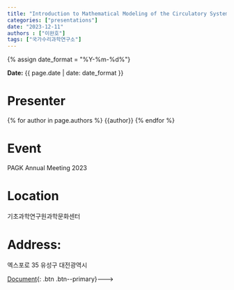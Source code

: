 ```yaml
---
title: "Introduction to Mathematical Modeling of the Circulatory System"
categories: ["presentations"]
date: "2023-12-11"
authors : ["이완호"]
tags: ["국가수리과학연구소"]
---
```

{% assign date_format = "%Y-%m-%d%"}
<p class="page__date">
  <strong><i class="fas fa-fw fa-calendar-alt" aria-hidden="true"></i>Date:</strong> 
  <time class="dt-published" datetime="{{ page.date}}">{{ page.date | date: date_format }}</time>
</p>

# Presenter
{% for author in page.authors %}
{{author}} 
{% endfor %}


# Event
PAGK Annual Meeting 2023

# Location
기초과학연구원과학문화센터
# Address:
  엑스포로 35
  유성구
  대전광역시

[Document](/assets/presentations/2023-PAGK-WHL.pdf){: .btn .btn--primary}--->
